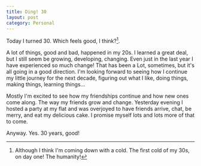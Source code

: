 ```yaml
---
title: Ding! 30
layout: post
category: Personal
---
```


Today I turned 30. Which feels good, I think?[^1].

A lot of things, good and bad, happened in my 20s. I learned a great deal, but I still seem be growing, developing, changing. Even just in the last year I have experienced so much change! That has been a Lot, sometimes, but it's all going in a good direction. I'm looking forward to seeing how I continue my little journey for the next decade, figuring out what I like, doing things, making things, learning things... 

Mostly I'm excited to see how my friendships continue and how new ones come along. The way my friends grow and change. Yesterday evening I hosted a party at my flat and was overjoyed to have friends arrive, chat, be merry, and eat my delicious cake. I promise myself lots and lots more of that to come.

Anyway. Yes. 30 years, good!

[^1]: Although I think I'm coming down with a cold. The first cold of my 30s, on day one! The humanity!